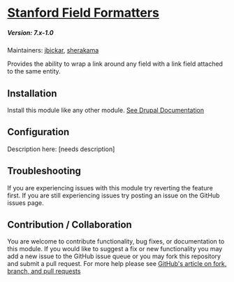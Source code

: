 # [Stanford Field Formatters](https://github.com/SU-SWS/stanford_field_formatters)
##### Version: 7.x-1.0

Maintainers: [jbickar](https://github.com/jbickar), [sherakama](https://github.com/sherakama)

Provides the ability to wrap a link around any field with a link field attached to the same entity.


Installation
---

Install this module like any other module. [See Drupal Documentation](https://drupal.org/documentation/install/modules-themes/modules-7)

Configuration
---

Description here: [needs description]

Troubleshooting
---

If you are experiencing issues with this module try reverting the feature first. If you are still experiencing issues try posting an issue on the GitHub issues page.

Contribution / Collaboration
---

You are welcome to contribute functionality, bug fixes, or documentation to this module. If you would like to suggest a fix or new functionality you may add a new issue to the GitHub issue queue or you may fork this repository and submit a pull request. For more help please see [GitHub's article on fork, branch, and pull requests](https://help.github.com/articles/using-pull-requests)
